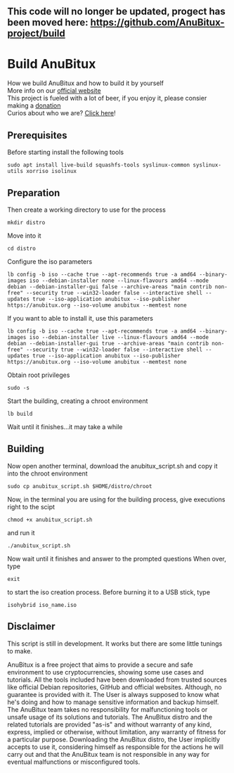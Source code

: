 ## This code will no longer be updated, progect has been moved here: https://github.com/AnuBitux-project/build

# Build AnuBitux
How we build AnuBitux and how to build it by yourself   
More info on our [official website](https://anubitux.org/how-to-build-anubitux-by-yourself/)  
This project is fueled with a lot of beer, if you enjoy it, please consier making a [donation](https://www.buymeacoffee.com/anubitux)  
Curios about who we are? [Click here](https://anubitux.org/meet-the-anubitux-project/)!  

## Prerequisites
Before starting install the following tools
```
sudo apt install live-build squashfs-tools syslinux-common syslinux-utils xorriso isolinux
```
## Preparation
Then create a working directory to use for the process
```
mkdir distro
```
Move into it
```
cd distro
```
Configure the iso parameters
```
lb config -b iso --cache true --apt-recommends true -a amd64 --binary-images iso --debian-installer none --linux-flavours amd64 --mode debian --debian-installer-gui false --archive-areas "main contrib non-free" --security true --win32-loader false --interactive shell --updates true --iso-application anubitux --iso-publisher https://anubitux.org --iso-volume anubitux --memtest none
```
If you want to able to install it, use this parameters
```
lb config -b iso --cache true --apt-recommends true -a amd64 --binary-images iso --debian-installer live --linux-flavours amd64 --mode debian --debian-installer-gui true --archive-areas "main contrib non-free" --security true --win32-loader false --interactive shell --updates true --iso-application anubitux --iso-publisher https://anubitux.org --iso-volume anubitux --memtest none
```
Obtain root privileges
```
sudo -s
```
Start the building, creating a chroot environment
```
lb build
```
Wait until it finishes...it may take a while

## Building
Now open another terminal, download the anubitux_script.sh and copy it into the chroot environment
```
sudo cp anubitux_script.sh $HOME/distro/chroot
```
Now, in the terminal you are using for the building process, give executions right to the scipt
```
chmod +x anubitux_script.sh
```
and run it
```
./anubitux_script.sh
```
Now wait until it finishes and answer to the prompted questions
When over, type 
```
exit
```
to start the iso creation process.
Before burning it to a USB stick, type
```
isohybrid iso_name.iso
```

## Disclaimer
This script is still in development. It works but there are some little tunings to make.

AnuBitux is a free project that aims to provide a secure and safe environment to use cryptocurrencies, showing some use cases and tutorials. All the tools included have been downloaded from trusted sources like official Debian repositories, GitHub and official websites.
Although, no guarantee is provided with it. The User is always supposed to know what he's doing and how to manage sensitive information and backup himself.
The AnuBitux team takes no responsibility for malfunctioning tools or unsafe usage of its solutions and tutorials.
The AnuBitux distro and the related tutorials are provided "as-is" and without warranty of any kind, express, implied or otherwise, without limitation, any warranty of fitness for a particular purpose. 
Downloading the AnuBitux distro, the User implicitly accepts to use it, considering himself as responsible for the actions he will carry out and that the AnuBitux team is not responsible in any way for eventual malfunctions or misconfigured tools.

